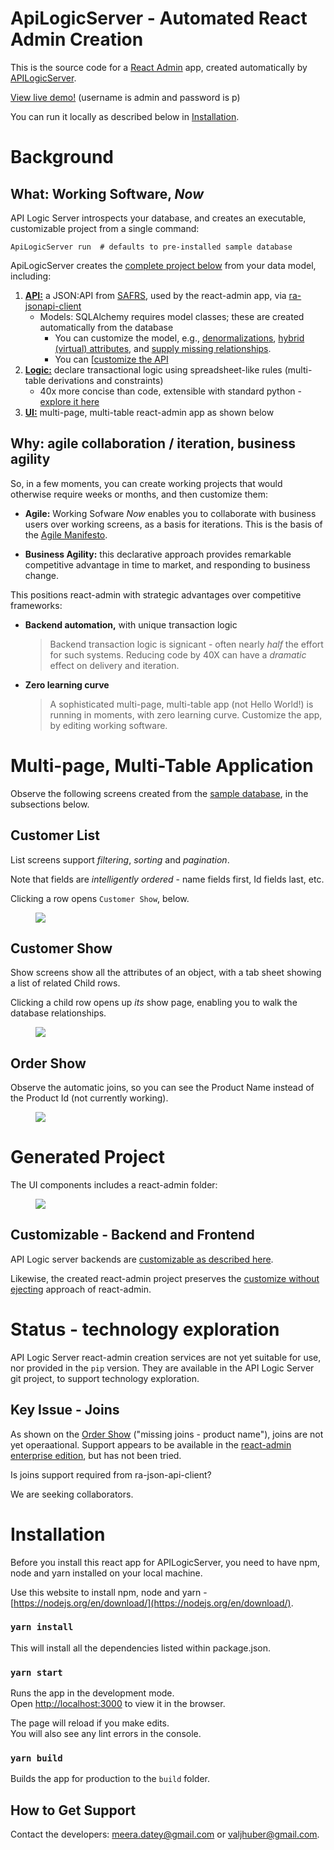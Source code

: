# ApiLogicServer - Automated React Admin Creation

This is the source code for a [React Admin](https://marmelab.com/react-admin/) app, created automatically by [APILogicServer](https://github.com/valhuber/ApiLogicServer). 

[View live demo!](https://apilogicserver.askteam.how/) 
(username is admin and password is p)

You can run it locally as described below in [Installation](#Installation).

# Background

## What: Working Software, *Now*

API Logic Server introspects your database, and creates an executable, customizable project from a single command:

```
ApiLogicServer run  # defaults to pre-installed sample database
```

ApiLogicServer creates the [complete project below](#generated-project) from your data model, including:
  
1. [**API:**](https://github.com/valhuber/ApiLogicServer#api-safrs-jsonapi-and-swagger) a JSON:API from [SAFRS](https://github.com/thomaxxl/safrs#readme), used by the react-admin app, via [ra-jsonapi-client](https://github.com/henvo/ra-jsonapi-client)
      * Models: SQLAlchemy requires model classes; these are created automatically from the database
        * You can customize the model, e.g., [denormalizations](https://github.com/valhuber/LogicBank/wiki/Denormalization), [hybrid (virtual) attributes](https://github.com/valhuber/LogicBank/wiki/Denormalization#retrieval-object-model-virtual-attributes), and [supply missing relationships](https://github.com/valhuber/LogicBank/wiki/Managing-Rules#relationships-db-or-virtual).
        * You can [[customize the API](https://github.com/valhuber/ApiLogicServer/wiki/ApiLogicServer-Guide#customize-the-model-with-model_extpy-add-relationships-derived-attributes)
2. [**Logic:**](https://github.com/valhuber/ApiLogicServer#logic) declare transactional logic using spreadsheet-like rules (multi-table derivations and constraints)
      * 40x more concise than code, extensible with standard python - [explore it here](https://github.com/valhuber/ApiLogicServer/wiki/Tutorial#2-explore-transaction-logic)
3. [**UI:**](#multi-page-multi-table-application) multi-page, multi-table react-admin app as shown below

## Why: agile collaboration / iteration, business agility

So, in a few moments, you can create working projects that would otherwise require weeks or months, and then customize them:

* **Agile:** Working Sofware *Now* enables you to collaborate with business users over working screens, as a basis for iterations.  This is the basis of the [Agile Manifesto](https://agilemanifesto.org/).

* **Business Agility:** this declarative approach provides remarkable competitive advantage in time to market, and responding to business change.

This positions react-admin with strategic advantages over competitive frameworks:

* **Backend automation,** with unique transaction logic

  > Backend transaction logic is signicant - often nearly _half_ the effort for such systems.  Reducing code by 40X can have a _dramatic_ effect on delivery and iteration.

* **Zero learning curve**

  > A sophisticated multi-page, multi-table app (not Hello World!) is running in moments, with zero learning curve.  Customize the app, by editing working software.


# Multi-page, Multi-Table Application

Observe the following screens created from the [sample database](https://github.com/valhuber/ApiLogicServer/wiki/Sample-Database), in the subsections below.

## Customer List

List screens support _filtering_, _sorting_ and _pagination_.  

Note that fields are _intelligently ordered_ - name fields first, Id fields last, etc.

Clicking a row opens ```Customer Show```, below.
<figure><img src="https://github.com/meera/apilogicserver-react-admin-genned/raw/main/screen-shots/CustomerList.png"></figure>

## Customer Show

Show screens show all the attributes of an object, with a tab sheet showing a list of related Child rows.  

Clicking a child row opens up _its_ show page, enabling you to walk the database relationships.

<figure><img src="https://github.com/meera/apilogicserver-react-admin-genned/raw/main/screen-shots/CustomerShow.png"></figure>

## Order Show

Observe the automatic joins, so you can see the Product Name instead of the Product Id (not currently working).

<figure><img src="https://github.com/meera/apilogicserver-react-admin-genned/raw/main/screen-shots/OrderShow.png"></figure>

# Generated Project

The UI components includes a react-admin folder:

<figure><img src="https://github.com/meera/apilogicserver-react-admin-genned/raw/main/screen-shots/created-project.png"></figure>

## Customizable - Backend and Frontend

API Logic server backends are [customizable as described here](https://github.com/valhuber/ApiLogicServer#customize-the-created-project).

Likewise, the created react-admin project preserves the [customize without ejecting](https://marmelab.com/blog/2021/07/22/cra-webpack-no-eject.html) approach of react-admin.

# Status - technology exploration

API Logic Server react-admin creation services are not yet suitable for use, nor provided in the ```pip``` version.  They are available in the API Logic Server git project, to support technology exploration.

## Key Issue - Joins

As shown on the [Order Show](#order-show) ("missing joins - product name"), joins are not yet operaational.  Support appears to be available in 
the [react-admin enterprise edition](https://marmelab.com/ra-enterprise/modules/ra-relationships), but has not been tried.

Is joins support required from ra-json-api-client?

We are seeking collaborators.


# Installation

Before you install this react app for APILogicServer, you need to have npm, node and yarn installed on your local machine. 

Use this website to install npm, node and yarn - [https://nodejs.org/en/download/](https://nodejs.org/en/download/).

### `yarn install`
This will install all the dependencies listed within package.json.

### `yarn start`
Runs the app in the development mode.\
Open [http://localhost:3000](http://localhost:3000) to view it in the browser.

The page will reload if you make edits.\
You will also see any lint errors in the console.

### `yarn build`

Builds the app for production to the `build` folder.

## How to Get Support

Contact the developers: meera.datey@gmail.com or valjhuber@gmail.com.

